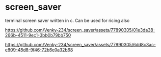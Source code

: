 # screen_saver
terminal screen saver written in c. Can be used for ricing also 


https://github.com/Venky-234/screen_saver/assets/77890305/01e3da38-266b-4511-9ec1-3bb0b79bb750



https://github.com/Venky-234/screen_saver/assets/77890305/6dd8c3ac-e809-48d8-9f46-72b6e0a32b68

